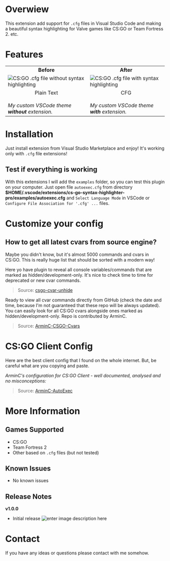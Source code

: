 
# Overwiew

This extension add support for `.cfg` files in Visual Studio Code and making a beautiful syntax highlighting for Valve games like CS:GO or Team Fortress 2. etc.

# Features

<table>
<tr>
<td><center><b>Before</b></center></td>
<td><center><b>After</b></center></td>
</tr>
  <tr>
    <td><img src="https://i.imgur.com/KA8bHgc.png" alt="CS:GO .cfg  file without syntax highlighting" /></td>
    <td><img src="https://i.imgur.com/Ja9Azq2.png" alt="CS:GO .cfg file with syntax highlighting" /></td>
  </tr>
  <tr>
        <td><center>Plain Text</center><br /><i>My custom VSCode theme <b>without</b> extension.</i></td>
    <td><center>CFG</center><br /><i>My custom VSCode theme <b>with</b> extension.</i></td>
  </tr>
</table>


# Installation

Just install extension from Visual Studio Marketplace and enjoy! It's working only with `.cfg` file extensions!

## Test if everything is working

With this extensions I will add the `examples` folder, so you can test this plugin on your computer. Just open file `autoexec.cfg` from directory **$HOME/.vscode/extensions/cs-go-syntax-highlighter-pro/examples/autoexec.cfg** and `Select Language Mode` in VSCode or `Configure File Association for '.cfg' ...` files.

# Customize your config

## How to get all latest cvars from source engine?

Maybe you didn't know, but it's almost 5000 commands and cvars in CS:GO. This is really huge list that should be sorted with a modern way!

Here yo have plugin to reveal all console variables/commands that are marked as hidden/development-only. It's nice to check time to time for deprecated or new cvar commands.

> Source: [csgo-cvar-unhide](https://github.com/saul/csgo-cvar-unhide)

Ready to view all cvar commands directly from GitHub (check the date and time, because I'm not guaranteed that these repo will be always updated). You can easily look for all CS:GO cvars alongside ones marked as hidden/development-only. Repo is contributed by ArminC.

> Source: [ArminC-CSGO-Cvars](https://github.com/ArmynC/ArminC-CSGO-Cvars)

# CS:GO Client Config

Here are the best client config that I found on the whole internet. But, be careful what are you copying and paste.

*ArminC's configuration for CS:GO Client - well documented, analysed and no misconceptions:*

> Source: [ArminC-AutoExec](https://github.com/ArmynC/ArminC-AutoExec)

# More Information

## Games Supported

 - CS:GO
 - Team Fortress 2
 - Other based on `.cfg` files (but not tested)

## Known Issues
- No known issues

## Release Notes

**v1.0.0**
 - Initial release
![enter image description here](asdasd)


# Contact

If you have any ideas or questions please contact with me somehow.

```

```
